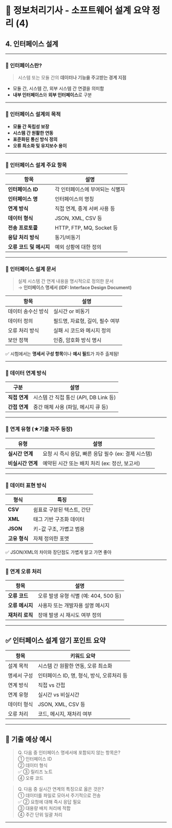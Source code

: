 # 📘 정보처리기사 - 소프트웨어 설계 요약 정리 (4)

## 4. 인터페이스 설계

---

### 🔹 인터페이스란?

> 시스템 또는 모듈 간의 **데이터나 기능을 주고받는 경계 지점**

- 모듈 간, 시스템 간, 외부 시스템 간 연결을 의미함
- **내부 인터페이스**와 **외부 인터페이스**로 구분

---

### 🔹 인터페이스 설계의 목적

- **모듈 간 독립성 보장**
- **시스템 간 원활한 연동**
- **표준화된 통신 방식 정의**
- **오류 최소화 및 유지보수 용이**

---

### 🔹 인터페이스 설계 주요 항목

| 항목 | 설명 |
|------|------|
| **인터페이스 ID** | 각 인터페이스에 부여되는 식별자 |
| **인터페이스 명** | 인터페이스의 명칭 |
| **연계 방식** | 직접 연계, 중계 서버 사용 등 |
| **데이터 형식** | JSON, XML, CSV 등 |
| **전송 프로토콜** | HTTP, FTP, MQ, Socket 등 |
| **응답 처리 방식** | 동기/비동기 |
| **오류 코드 및 메시지** | 예외 상황에 대한 정의 |

---

### 🔹 인터페이스 설계 문서

> 실제 시스템 간 연계 내용을 명시적으로 정의한 문서  
→ **인터페이스 명세서 (IDF: Interface Design Document)**

| 항목 | 설명 |
|------|------|
| 데이터 송수신 방식 | 실시간 or 비동기 |
| 데이터 정의 | 필드명, 자료형, 길이, 필수 여부 |
| 오류 처리 방식 | 실패 시 코드와 메시지 정의 |
| 보안 정책 | 인증, 암호화 방식 명시 |

✅ 시험에서는 **명세서 구성 항목**이나 **예시 필드**가 자주 출제됨!

---

### 🔹 데이터 연계 방식

| 구분 | 설명 |
|------|------|
| **직접 연계** | 시스템 간 직접 통신 (API, DB Link 등) |
| **간접 연계** | 중간 매체 사용 (파일, 메시지 큐 등) |

---

### 🔹 연계 유형 (★기출 자주 등장)

| 유형 | 설명 |
|------|------|
| **실시간 연계** | 요청 시 즉시 응답, 빠른 응답 필수 (ex: 결제 시스템) |
| **비실시간 연계** | 예약된 시간 또는 배치 처리 (ex: 정산, 보고서) |

---

### 🔹 데이터 표현 방식

| 형식 | 특징 |
|------|------|
| **CSV** | 쉼표로 구분된 텍스트, 간단 |
| **XML** | 태그 기반 구조화 데이터 |
| **JSON** | 키-값 구조, 가볍고 범용 |
| **고유 형식** | 자체 정의한 포맷 |

✅ JSON/XML의 차이와 장단점도 가볍게 알고 가면 좋아

---

### 🔹 연계 오류 처리

| 항목 | 설명 |
|------|------|
| **오류 코드** | 오류 발생 유형 식별 (예: 404, 500 등) |
| **오류 메시지** | 사용자 또는 개발자용 설명 메시지 |
| **재처리 로직** | 장애 발생 시 재시도 여부 정의 |

---

## ✅ 인터페이스 설계 암기 포인트 요약

| 항목 | 키워드 요약 |
|------|-------------|
| 설계 목적 | 시스템 간 원활한 연동, 오류 최소화 |
| 명세서 구성 | 인터페이스 ID, 명, 형식, 방식, 오류처리 등 |
| 연계 방식 | 직접 vs 간접 |
| 연계 유형 | 실시간 vs 비실시간 |
| 데이터 형식 | JSON, XML, CSV 등 |
| 오류 처리 | 코드, 메시지, 재처리 여부 |

---

## 🎯 기출 예상 예시

> Q. 다음 중 인터페이스 명세서에 포함되지 않는 항목은?  
> ① 인터페이스 ID  
> ② 데이터 형식  
> ✅ ③ 릴리즈 노트  
> ④ 오류 코드

> Q. 다음 중 실시간 연계의 특징으로 옳은 것은?  
> ① 데이터를 파일로 모아서 주기적으로 전송  
> ✅ ② 요청에 대해 즉시 응답 필요  
> ③ 대용량 배치 처리에 적합  
> ④ 주간 단위 일괄 처리

---
